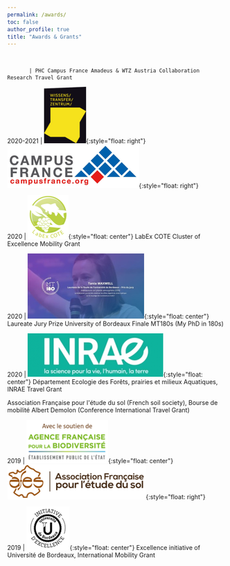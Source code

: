 ```yaml
---
permalink: /awards/
toc: false
author_profile: true
title: "Awards & Grants"
---
```

<br>



		   | PHC Campus France Amadeus & WTZ Austria Collaboration Research Travel Grant
2020-2021  | ![](/img/WTZ_Logo.png){:style="float: right"}![](/img/campus-france_logo.png){:style="float: right"}


2020 | ![](/img/LabEx_logo.png){:style="float: center"} LabEx COTE Cluster of Excellence Mobility Grant

2020 | ![](/img/MT180s_photo.png){:style="float: center"} Laureate Jury Prize University of Bordeaux Finale MT180s (My PhD in 180s)

2020 | ![](/img/INRAE_logo.png){:style="float: center"} Département Ecologie des Forêts, prairies et milieux Aquatiques, INRAE Travel Grant

Association Française pour l'étude du sol (French soil society), Bourse de mobilité Albert Demolon (Conference International Travel Grant)

2019 | ![](/img/afb_logo.png){:style="float: center"}![](/img/afes_logo.png){:style="float: right"}

2019 | ![](/img/IdEx_logo.png){:style="float: center"} Excellence initiative of Université de Bordeaux, International Mobility Grant
    
